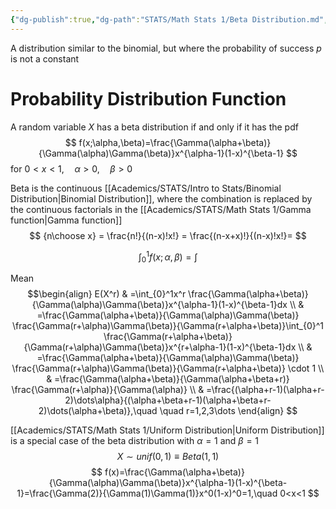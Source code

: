 ```yaml
---
{"dg-publish":true,"dg-path":"STATS/Math Stats 1/Beta Distribution.md","permalink":"/stats/math-stats-1/beta-distribution/","created":"2024-11-28T16:10:52.088-05:00","updated":"2025-07-07T18:02:31.319-04:00"}
---
```


A distribution similar to the binomial, but where the probability of success $p$ is not a constant

# Probability Distribution Function
A random variable $X$ has a beta distribution if and only if it has the pdf
$$
f(x;\alpha,\beta)=\frac{\Gamma(\alpha+\beta)}{\Gamma(\alpha)\Gamma(\beta)}x^{\alpha-1}(1-x)^{\beta-1}
$$
for $0<x<1, \quad\alpha>0,\quad \beta>0$

Beta is the continuous [[Academics/STATS/Intro to Stats/Binomial Distribution\|Binomial Distribution]], where the combination is replaced by the continuous factorials in the [[Academics/STATS/Math Stats 1/Gamma function\|Gamma function]]
$$
{n\choose x} = \frac{n!}{(n-x)!x!} = \frac{(n-x+x)!}{(n-x)!x!}=
$$

$$
\int_{0}^1f(x;\alpha,\beta)=\int
$$

Mean
$$\begin{align}
E(X^r) & =\int_{0}^1x^r \frac{\Gamma(\alpha+\beta)}{\Gamma(\alpha)\Gamma(\beta)}x^{\alpha-1}(1-x)^{\beta-1}dx \\
 & =\frac{\Gamma(\alpha+\beta)}{\Gamma(\alpha)\Gamma(\beta)} \frac{\Gamma(r+\alpha)\Gamma(\beta)}{\Gamma(r+\alpha+\beta)}\int_{0}^1 \frac{\Gamma(r+\alpha+\beta)}{\Gamma(r+\alpha)\Gamma(\beta)}x^{r+\alpha-1}(1-x)^{\beta-1}dx \\
 & =\frac{\Gamma(\alpha+\beta)}{\Gamma(\alpha)\Gamma(\beta)} \frac{\Gamma(r+\alpha)\Gamma(\beta)}{\Gamma(r+\alpha+\beta)} \cdot 1 \\
 & =\frac{\Gamma(\alpha+\beta)}{\Gamma(\alpha+\beta+r)} \frac{\Gamma(r+\alpha)}{\Gamma(\alpha)} \\
 & =\frac{(\alpha+r-1)(\alpha+r-2)\dots\alpha}{(\alpha+\beta+r-1)(\alpha+\beta+r-2)\dots(\alpha+\beta)},\quad \quad r=1,2,3\dots
\end{align}
$$





[[Academics/STATS/Math Stats 1/Uniform Distribution\|Uniform Distribution]] is a special case of the beta distribution with $\alpha=1$ and $\beta =1$
$$
X\sim unif(0,1)\equiv Beta(1,1)
$$
$$
f(x)=\frac{\Gamma(\alpha+\beta)}{\Gamma(\alpha)\Gamma(\beta)}x^{\alpha-1}(1-x)^{\beta-1}=\frac{\Gamma(2)}{\Gamma(1)\Gamma(1)}x^0(1-x)^0=1,\quad 0<x<1
$$

